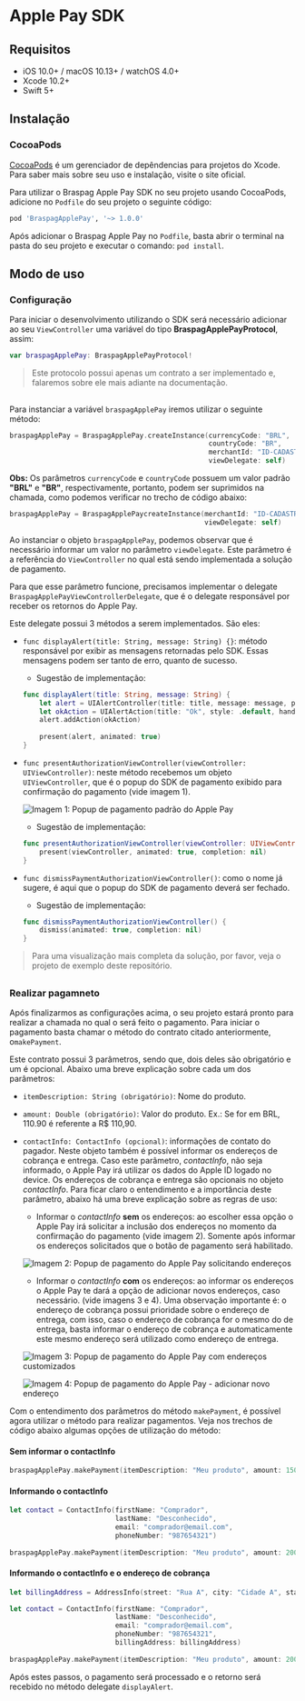 # Apple Pay SDK

## Requisitos

- iOS 10.0+ / macOS 10.13+ / watchOS 4.0+
- Xcode 10.2+
- Swift 5+


## Instalação

### CocoaPods

[CocoaPods](https://cocoapods.org) é um gerenciador de depêndencias para projetos do Xcode. Para saber mais sobre seu uso e instalação, visite o site oficial. 

Para utilizar o Braspag Apple Pay SDK no seu projeto usando CocoaPods, adicione no `Podfile` do seu projeto o seguinte código:

```ruby
pod 'BraspagApplePay', '~> 1.0.0'
```

Após adicionar o Braspag Apple Pay no `Podfile`, basta abrir o terminal na pasta do seu projeto e executar o comando: `pod install`.

## Modo de uso

### Configuração

Para iniciar o desenvolvimento utilizando o SDK será necessário adicionar ao seu `ViewController` uma variável do tipo **BraspagApplePayProtocol**, assim:
```swift
var braspagApplePay: BraspagApplePayProtocol!
```

> Este protocolo possui apenas um contrato a ser implementado e, falaremos sobre ele mais adiante na documentação.

## 

Para instanciar a variável `braspagApplePay` iremos utilizar o seguinte método:
```swift
braspagApplePay = BraspagApplePay.createInstance(currencyCode: "BRL",
                                                 countryCode: "BR",
                                                 merchantId: "ID-CADASTRADO-NO-APPSTORECONNECT",
                                                 viewDelegate: self)
```

**Obs:** Os parâmetros `currencyCode` e `countryCode` possuem um valor padrão **"BRL"** e **"BR"**, respectivamente, portanto, podem ser suprimidos na chamada, como podemos verificar no trecho de código abaixo:
```swift
braspagApplePay = BraspagApplePaycreateInstance(merchantId: "ID-CADASTRADO-NO-APPSTORECONNECT",
                                                viewDelegate: self)
```

Ao instanciar o objeto `braspagApplePay`, podemos observar que é necessário informar um valor no parâmetro `viewDelegate`. Este parâmetro é a referência do `ViewController` no qual está sendo implementada a solução de pagamento.

Para que esse parâmetro funcione, precisamos implementar o delegate `BraspagApplePayViewControllerDelegate`, que é o delegate responsável por receber os retornos do Apple Pay. 

Este delegate possui 3 métodos a serem implementados. São eles:

* `func displayAlert(title: String, message: String) {}`: método responsável por exibir as mensagens retornadas pelo SDK. Essas mensagens podem ser tanto de erro, quanto de sucesso. 

    - Sugestão de implementação: 
    ```swift
    func displayAlert(title: String, message: String) {
        let alert = UIAlertController(title: title, message: message, preferredStyle: .alert)
        let okAction = UIAlertAction(title: "Ok", style: .default, handler: nil)
        alert.addAction(okAction)
        
        present(alert, animated: true)
    }
    ```

* `func presentAuthorizationViewController(viewController: UIViewController)`: neste método recebemos um objeto `UIViewController`, que é o popup do SDK de pagamento exibido para confirmação do pagamento (vide imagem 1).

    ![Imagem 1: Popup de pagamento padrão do Apple Pay](https://github.com/jefnazario/braspag-apple-pay/blob/master/images/image-1.png)

    - Sugestão de implementação: 
    ```swift
    func presentAuthorizationViewController(viewController: UIViewController) {
        present(viewController, animated: true, completion: nil)
    }
    ```

* `func dismissPaymentAuthorizationViewController()`: como o nome já sugere, é aqui que o popup do SDK de pagamento deverá ser fechado.

    - Sugestão de implementação:
    ```swift
    func dismissPaymentAuthorizationViewController() {
        dismiss(animated: true, completion: nil)
    }
    ```

> Para uma visualização mais completa da solução, por favor, veja o projeto de exemplo deste repositório.

## 

### Realizar pagamneto

Após finalizarmos as configurações acima, o seu projeto estará pronto para realizar a chamada no qual o será feito o pagamento. Para iniciar o pagamento basta chamar o método do contrato citado anteriormente, o`makePayment`.


Este contrato possui 3 parâmetros, sendo que, dois deles são obrigatório e um é opcional. Abaixo uma breve explicação sobre cada um dos parâmetros:

* `itemDescription: String (obrigatório)`:  Nome do produto.

* `amount: Double (obrigatório)`: Valor do produto. Ex.: Se for em BRL, 110.90 é referente a R$ 110,90.

* `contactInfo: ContactInfo (opcional)`: informações de contato do pagador. Neste objeto também é possível informar os endereços de cobrança e entrega. Caso este parâmetro, *contactInfo*, não seja informado, o Apple Pay irá utilizar os dados do Apple ID logado no device. Os endereços de cobrança e entrega são opcionais no objeto *contactInfo*. Para ficar claro o entendimento e a importância deste parâmetro, abaixo há uma breve explicação sobre as regras de uso:
    
    - Informar o *contactInfo* **sem** os endereços: ao escolher essa opção o Apple Pay irá solicitar a inclusão dos endereços no momento da confirmação do pagamento (vide imagem 2). Somente após informar os endereços solicitados que o botão de pagamento será habilitado.

    ![Imagem 2: Popup de pagamento do Apple Pay solicitando endereços](https://github.com/jefnazario/braspag-apple-pay/blob/master/images/image-2.png)

    - Informar o *contactInfo* **com** os endereços: ao informar os endereços o Apple Pay te dará a opção de adicionar novos endereços, caso necessário. (vide imagens 3 e 4). Uma observação importante é: o endereço de cobrança possui prioridade sobre o endereço de entrega, com isso, caso o endereço de cobrança for o mesmo do de entrega, basta informar o endereço de cobrança e automaticamente este mesmo endereço será utilizado como endereço de entrega.

    ![Imagem 3: Popup de pagamento do Apple Pay com endereços customizados](https://github.com/jefnazario/braspag-apple-pay/blob/master/images/image-3.png)

    ![Imagem 4: Popup de pagamento do Apple Pay - adicionar novo endereço](https://github.com/jefnazario/braspag-apple-pay/blob/master/images/image-4.png)

Com o entendimento dos parâmetros do método `makePayment`, é possível agora utilizar o método para realizar pagamentos. Veja nos trechos de código abaixo algumas opções de utilização do método:

#### Sem informar o contactInfo

```swift
braspagApplePay.makePayment(itemDescription: "Meu produto", amount: 150.30, contactInfo: nil)
```

#### Informando o contactInfo

```swift
let contact = ContactInfo(firstName: "Comprador",
                          lastName: "Desconhecido",
                          email: "comprador@email.com",
                          phoneNumber: "987654321")
        
braspagApplePay.makePayment(itemDescription: "Meu produto", amount: 2000, contactInfo: contact)
```

#### Informando o contactInfo e o endereço de cobrança

```swift
let billingAddress = AddressInfo(street: "Rua A", city: "Cidade A", state: "Estado A", postalCode: "29100000")

let contact = ContactInfo(firstName: "Comprador",
                          lastName: "Desconhecido",
                          email: "comprador@email.com",
                          phoneNumber: "987654321",
                          billingAddress: billingAddress)
        
braspagApplePay.makePayment(itemDescription: "Meu produto", amount: 2000, contactInfo: contact)
```

Após estes passos, o pagamento será processado e o retorno será recebido no método delegate `displayAlert`.
